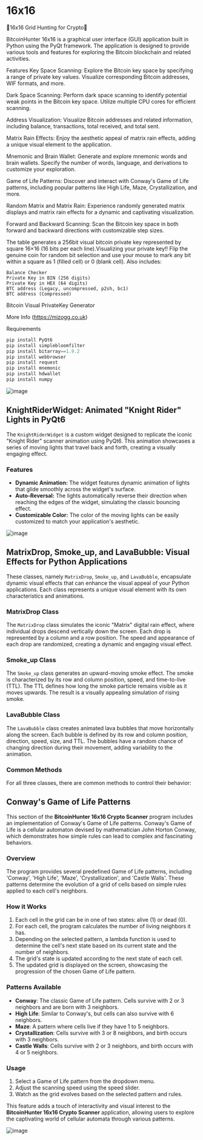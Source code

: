 # 16x16
🐍16x16 Grid Hunting for Crypto🐍

BitcoinHunter 16x16 is a graphical user interface (GUI) application built in Python using the PyQt framework. The application is designed to provide various tools and features for exploring the Bitcoin blockchain and related activities.

Features
Key Space Scanning: Explore the Bitcoin key space by specifying a range of private key values. Visualize corresponding Bitcoin addresses, WIF formats, and more.

Dark Space Scanning: Perform dark space scanning to identify potential weak points in the Bitcoin key space. Utilize multiple CPU cores for efficient scanning.

Address Visualization: Visualize Bitcoin addresses and related information, including balance, transactions, total received, and total sent.

Matrix Rain Effects: Enjoy the aesthetic appeal of matrix rain effects, adding a unique visual element to the application.

Mnemonic and Brain Wallet: Generate and explore mnemonic words and brain wallets. Specify the number of words, language, and derivations to customize your exploration.

Game of Life Patterns: Discover and interact with Conway's Game of Life patterns, including popular patterns like High Life, Maze, Crystallization, and more.

Random Matrix and Matrix Rain: Experience randomly generated matrix displays and matrix rain effects for a dynamic and captivating visualization.

Forward and Backward Scanning: Scan the Bitcoin key space in both forward and backward directions with customizable step sizes.

The table generates a 256bit visual bitcoin private key represented by square 16×16 (16 bits per each line).Visualizing your private key!! Flip the genuine coin for random bit selection and use your mouse to mark any bit within a square as 1 (filled cell) or 0 (blank cell). Also includes:

    Balance Checker
    Private Key in BIN (256 digits)
    Private Key in HEX (64 digits)
    BTC address (Legacy, uncompressed, p2sh, bc1)
    BTC address (Compressed)

Bitcoin Visual PrivateKey Generator

More Info (https://mizogg.co.uk)

Requirements 

```python
pip install PyQt6
pip install simplebloomfilter
pip install bitarray==1.9.2
pip install webbrowser
pip install request
pip install mnemonic
pip install hdwallet
pip install numpy
```

![image](https://github.com/Mizogg/16x16/assets/88630056/06ff460c-add4-47bb-a4bf-08e67a349a48)

## KnightRiderWidget: Animated "Knight Rider" Lights in PyQt6

The `KnightRiderWidget` is a custom widget designed to replicate the iconic "Knight Rider" scanner animation using PyQt6. This animation showcases a series of moving lights that travel back and forth, creating a visually engaging effect.

### Features

- **Dynamic Animation:** The widget features dynamic animation of lights that glide smoothly across the widget's surface.
- **Auto-Reversal:** The lights automatically reverse their direction when reaching the edges of the widget, simulating the classic bouncing effect.
- **Customizable Color:** The color of the moving lights can be easily customized to match your application's aesthetic.


![image](https://github.com/Mizogg/16x16/assets/88630056/574841c1-626f-4346-9c62-1b58be189622)

## MatrixDrop, Smoke_up, and LavaBubble: Visual Effects for Python Applications

These classes, namely `MatrixDrop`, `Smoke_up`, and `LavaBubble`, encapsulate dynamic visual effects that can enhance the visual appeal of your Python applications. Each class represents a unique visual element with its own characteristics and animations.

### MatrixDrop Class

The `MatrixDrop` class simulates the iconic "Matrix" digital rain effect, where individual drops descend vertically down the screen. Each drop is represented by a column and a row position. The speed and appearance of each drop are randomized, creating a dynamic and engaging visual effect.

### Smoke_up Class

The `Smoke_up` class generates an upward-moving smoke effect. The smoke is characterized by its row and column position, speed, and time-to-live (TTL). The TTL defines how long the smoke particle remains visible as it moves upwards. The result is a visually appealing simulation of rising smoke.

### LavaBubble Class

The `LavaBubble` class creates animated lava bubbles that move horizontally along the screen. Each bubble is defined by its row and column position, direction, speed, size, and TTL. The bubbles have a random chance of changing direction during their movement, adding variability to the animation.

### Common Methods

For all three classes, there are common methods to control their behavior:

## Conway's Game of Life Patterns

This section of the **BitcoinHunter 16x16 Crypto Scanner** program includes an implementation of Conway's Game of Life patterns. Conway's Game of Life is a cellular automaton devised by mathematician John Horton Conway, which demonstrates how simple rules can lead to complex and fascinating behaviors.

### Overview

The program provides several predefined Game of Life patterns, including 'Conway', 'High Life', 'Maze', 'Crystallization', and 'Castle Walls'. These patterns determine the evolution of a grid of cells based on simple rules applied to each cell's neighbors.

### How it Works

1. Each cell in the grid can be in one of two states: alive (1) or dead (0).
2. For each cell, the program calculates the number of living neighbors it has.
3. Depending on the selected pattern, a lambda function is used to determine the cell's next state based on its current state and the number of neighbors.
4. The grid's state is updated according to the next state of each cell.
5. The updated grid is displayed on the screen, showcasing the progression of the chosen Game of Life pattern.

### Patterns Available

- **Conway**: The classic Game of Life pattern. Cells survive with 2 or 3 neighbors and are born with 3 neighbors.
- **High Life**: Similar to Conway's, but cells can also survive with 6 neighbors.
- **Maze**: A pattern where cells live if they have 1 to 5 neighbors.
- **Crystallization**: Cells survive with 3 or 8 neighbors, and birth occurs with 3 neighbors.
- **Castle Walls**: Cells survive with 2 or 3 neighbors, and birth occurs with 4 or 5 neighbors.

### Usage

1. Select a Game of Life pattern from the dropdown menu.
2. Adjust the scanning speed using the speed slider.
3. Watch as the grid evolves based on the selected pattern and rules.

This feature adds a touch of interactivity and visual interest to the **BitcoinHunter 16x16 Crypto Scanner** application, allowing users to explore the captivating world of cellular automata through various patterns.


![image](https://github.com/Mizogg/16x16/assets/88630056/c25ae015-fe47-4f3c-af89-2d2bbef1280b)


